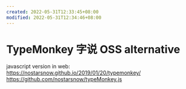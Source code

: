 ```yaml
---
created: 2022-05-31T12:33:45+08:00
modified: 2022-05-31T12:34:46+08:00
---
```


# TypeMonkey 字说 OSS alternative

javascript version in web:
https://nostarsnow.github.io/2019/01/20/typemonkey/
https://github.com/nostarsnow/typeMonkey.js
